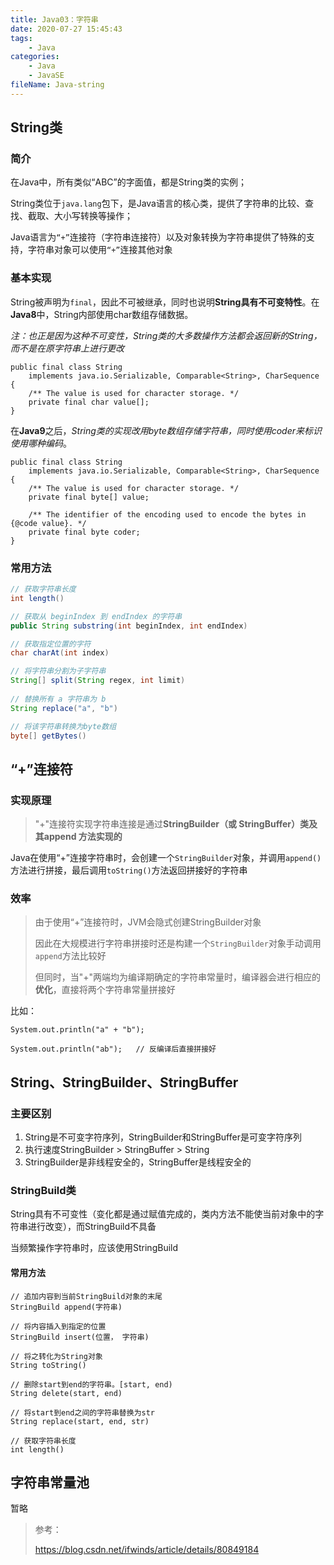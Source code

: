 ```yaml
---
title: Java03：字符串
date: 2020-07-27 15:45:43
tags:
	- Java
categories:
	- Java
	- JavaSE
fileName: Java-string
---
```


## String类

### 简介

在Java中，所有类似“ABC”的字面值，都是String类的实例；

String类位于`java.lang`包下，是Java语言的核心类，提供了字符串的比较、查找、截取、大小写转换等操作；

Java语言为`“+”`连接符（字符串连接符）以及对象转换为字符串提供了特殊的支持，字符串对象可以使用`“+”`连接其他对象

### 基本实现

String被声明为`final`，因此不可被继承，同时也说明**String具有不可变特性**。在**Java8**中，String内部使用char数组存储数据。

*注：也正是因为这种不可变性，String类的大多数操作方法都会返回新的String，而不是在原字符串上进行更改*

```
public final class String
    implements java.io.Serializable, Comparable<String>, CharSequence {
    /** The value is used for character storage. */
    private final char value[];
}
```

在**Java9**之后，*String类的实现改用byte数组存储字符串，同时使用coder来标识使用哪种编码*。

```
public final class String
    implements java.io.Serializable, Comparable<String>, CharSequence {
    /** The value is used for character storage. */
    private final byte[] value;

    /** The identifier of the encoding used to encode the bytes in {@code value}. */
    private final byte coder;
}
```

### 常用方法

```java
// 获取字符串长度
int length()

// 获取从 beginIndex 到 endIndex 的字符串
public String substring(int beginIndex, int endIndex)

// 获取指定位置的字符
char charAt(int index)

// 将字符串分割为子字符串
String[] split(String regex, int limit)	
    
// 替换所有 a 字符串为 b
String replace("a", "b")

// 将该字符串转换为byte数组
byte[] getBytes()	
```

## “+”连接符

### 实现原理

> "+"连接符实现字符串连接是通过**StringBuilder（或 StringBuffer）类及其append 方法实现的**

Java在使用“+”连接字符串时，会创建一个`StringBuilder`对象，并调用`append()`方法进行拼接，最后调用`toString()`方法返回拼接好的字符串

### 效率

> 由于使用“+”连接符时，JVM会隐式创建StringBuilder对象
>
> 因此在大规模进行字符串拼接时还是构建一个`StringBuilder`对象手动调用`append`方法比较好
>
> 但同时，当"+"两端均为编译期确定的字符串常量时，编译器会进行相应的**优化**，直接将两个字符串常量拼接好

比如：

```
System.out.println("a" + "b");

System.out.println("ab");	// 反编译后直接拼接好
```





## String、StringBuilder、StringBuffer

### 主要区别

1. String是不可变字符序列，StringBuilder和StringBuffer是可变字符序列
2. 执行速度StringBuilder > StringBuffer > String
3. StringBuilder是非线程安全的，StringBuffer是线程安全的



### StringBuild类

String具有不可变性（变化都是通过赋值完成的，类内方法不能使当前对象中的字符串进行改变），而StringBuild不具备

当频繁操作字符串时，应该使用StringBuild

#### 常用方法

```
// 追加内容到当前StringBuild对象的末尾
StringBuild append(字符串)	

// 将内容插入到指定的位置
StringBuild insert(位置， 字符串)

// 将之转化为String对象
String toString()

// 删除start到end的字符串。[start, end)
String delete(start, end)

// 将start到end之间的字符串替换为str
String replace(start, end, str)

// 获取字符串长度
int length()
```





## 字符串常量池

暂略





> 参考：
>
> https://blog.csdn.net/ifwinds/article/details/80849184